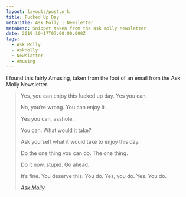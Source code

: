 ```yaml
---
layout: layouts/post.njk
title: Fucked Up Day
metaTitle: Ask Molly | Newsletter
metaDesc: Snippet taken from the ask molly newsletter
date: 2019-10-17T07:00:00.000Z
tags:
  - Ask Molly
  - AskMolly
  - Newslatter
  - Amusing
---
```

I found this fairly Amusing, taken from the foot of an email from the Ask Molly Newsletter. 
<blockquote>

Yes, you can enjoy this fucked up day. Yes you can. <br>

No, you’re wrong. You can enjoy it.<br>

Yes you can, asshole. <br>

You can. What would it take?<br> 

Ask yourself what it would take to enjoy this day.<br> 

Do the one thing you can do. The one thing.<br>

Do it now, stupid. Go ahead. <br>

It’s fine. You deserve this. You do. Yes, you do. Yes. You do.<br>

<cite> [Ask Molly](https://askmolly.substack.com/)</cite>

 </blockquote>
